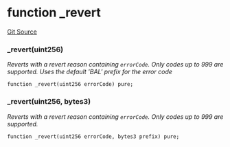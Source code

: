 # function _revert
[Git Source](https://github.com/alchemix-finance/alchemix-v2-dao/blob/d8d0b0d485c418b8ae578e8607716a71a6b37bf6/src/interfaces/balancer/BalancerErrors.sol)

### _revert(uint256)
*Reverts with a revert reason containing `errorCode`. Only codes up to 999 are supported.
Uses the default 'BAL' prefix for the error code*


```solidity
function _revert(uint256 errorCode) pure;
```

### _revert(uint256, bytes3)
*Reverts with a revert reason containing `errorCode`. Only codes up to 999 are supported.*


```solidity
function _revert(uint256 errorCode, bytes3 prefix) pure;
```

